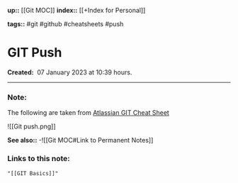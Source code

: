 **up::** [[Git MOC]]
**index::** [[+Index for Personal]]
 

**tags::** #git #github #cheatsheets #push 

# GIT Push

**Created:**  07 January 2023 at  10:39 hours.

___
### Note:
The following are taken from [Atlassian GIT Cheat Sheet](https://wac-cdn.atlassian.com/dam/jcr:e7e22f25-bba2-4ef1-a197-53f46b6df4a5/SWTM-2088_Atlassian-Git-Cheatsheet.pdf?cdnVersion=697)

![[Git push.png]]


**See also::** 
-![[Git MOC#Link to Permanent Notes]]


### Links to this note:
```query
"[[GIT Basics]]"
```

